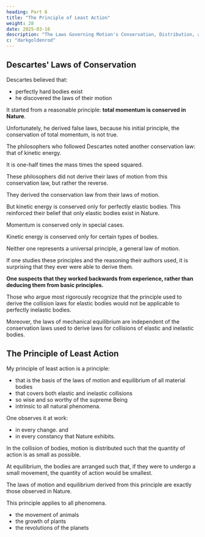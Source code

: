 ```yaml
---
heading: Part 6
title: "The Principle of Least Action"
weight: 28
date: 2025-03-16
description: "The Laws Governing Motion's Conservation, Distribution, and Destruction are Based on the Attributes of a Supreme Intelligence"
c: "darkgoldenrod"
---
```




## Descartes' Laws of Conservation

Descartes believed that:
- perfectly hard bodies exist
- he discovered the laws of their motion

It started from a reasonable principle: **total momentum is conserved in Nature**.

Unfortunately, he derived false laws, because his initial principle, the conservation of total momentum, is not
true.

The philosophers who followed Descartes noted another conservation law: that of kinetic energy.

It is one-half times the mass times the speed squared.

These philosophers did not derive their laws of motion from this conservation law, but rather the reverse.

They derived the conservation law from their laws of motion. 

But kinetic energy is conserved only for perfectly elastic bodies. This reinforced their belief that only elastic bodies exist in Nature.

Momentum is conserved only in special cases.

Kinetic energy is conserved only for certain types of bodies.

Neither one represents a universal principle, a general law of motion.

If one studies these principles and the reasoning their authors used, it is surprising that they ever were able to derive them.

**One suspects that they worked backwards from experience, rather than deducing them from basic principles.** 

Those who argue most rigorously recognize that the principle used to derive the collision laws for
elastic bodies would not be applicable to perfectly inelastic bodies. 

Moreover, the laws of mechanical equilibrium are independent of the conservation laws used to derive laws for collisions of elastic and inelastic bodies.

<!-- After so many great men have worked on this subject, I almost do not dare to say that I have discovered the
universal principle upon which all these laws are based, a principle that covers both elastic and inelastic
collisions and describes the motion and equilibrium of all material bodies. -->


## The Principle of Least Action

My principle of least action is a principle:
- that is the basis of the laws of motion and equilibrium of all material bodies
- that covers both elastic and inelastic collisions
- so wise and so worthy of the supreme Being
- intrinsic to all natural phenomena.

One observes it at work:
- in every change. and 
- in every constancy that Nature exhibits. 

In the collision of bodies, motion is distributed such that the quantity of action is as small as possible.

<!-- given that the collision occurs.  -->

At equilibrium, the bodies are arranged such that, if they were to undergo a small movement, the quantity of action would be smallest.

The laws of motion and equilibrium derived from this principle are exactly those observed in Nature. 

This principle applies to all phenomena.
- the movement of animals
- the growth of plants
- the revolutions of the planets

<!-- , all are consequences of this principle. The spectacle of the universe seems all the
more grand and beautiful and worthy of its Author, when one considers that it is all derived from a small
number of laws laid down most wisely. Only thus can we gain a fitting idea of the power and wisdom of the supreme Being, not from some small part of creation for which we know neither the construction, usage nor its relationship to other parts. What satisfaction for the human spirit in contemplating these laws of motion and
equilibrium for all bodies in the universe, and in finding within them proof of the existence of Him who governs
the universe! -->
